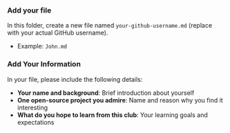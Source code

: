 ### Add your file
In this folder, create a new file named `your-github-username.md` (replace with your actual GitHub username).
- Example: `John.md`

### Add Your Information
In your file, please include the following details:
- **Your name and background**: Brief introduction about yourself
- **One open-source project you admire**: Name and reason why you find it interesting
- **What do you hope to learn from this club**: Your learning goals and expectations